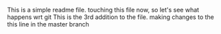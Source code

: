This is a simple readme file. 
touching this file now, so let's see what happens wrt git
This is the 3rd addition to the file. 
making changes to the this line in the master branch
